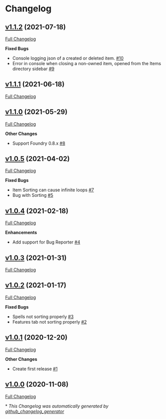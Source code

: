 # Changelog

## [v1.1.2](https://github.com/illandril/FoundryVTT-inventory-sorter/tree/v1.1.2) (2021-07-18)

[Full Changelog](https://github.com/illandril/FoundryVTT-inventory-sorter/compare/v1.1.1...v1.1.2)

**Fixed&nbsp;Bugs**

- Console logging json of a created or deleted item. [\#10](https://github.com/illandril/FoundryVTT-inventory-sorter/issues/10)
- Error in console when closing a non-owned item, opened from the Items directory sidebar [\#9](https://github.com/illandril/FoundryVTT-inventory-sorter/issues/9)

## [v1.1.1](https://github.com/illandril/FoundryVTT-inventory-sorter/tree/v1.1.1) (2021-06-18)

[Full Changelog](https://github.com/illandril/FoundryVTT-inventory-sorter/compare/v1.1.0...v1.1.1)

## [v1.1.0](https://github.com/illandril/FoundryVTT-inventory-sorter/tree/v1.1.0) (2021-05-29)

[Full Changelog](https://github.com/illandril/FoundryVTT-inventory-sorter/compare/v1.0.5...v1.1.0)

**Other&nbsp;Changes**

- Support Foundry 0.8.x [\#8](https://github.com/illandril/FoundryVTT-inventory-sorter/issues/8)

## [v1.0.5](https://github.com/illandril/FoundryVTT-inventory-sorter/tree/v1.0.5) (2021-04-02)

[Full Changelog](https://github.com/illandril/FoundryVTT-inventory-sorter/compare/v1.0.4...v1.0.5)

**Fixed&nbsp;Bugs**

- Item Sorting can cause infinite loops [\#7](https://github.com/illandril/FoundryVTT-inventory-sorter/issues/7)
- Bug with Sorting [\#5](https://github.com/illandril/FoundryVTT-inventory-sorter/issues/5)

## [v1.0.4](https://github.com/illandril/FoundryVTT-inventory-sorter/tree/v1.0.4) (2021-02-18)

[Full Changelog](https://github.com/illandril/FoundryVTT-inventory-sorter/compare/v1.0.3...v1.0.4)

**Enhancements**

- Add support for Bug Reporter [\#4](https://github.com/illandril/FoundryVTT-inventory-sorter/issues/4)

## [v1.0.3](https://github.com/illandril/FoundryVTT-inventory-sorter/tree/v1.0.3) (2021-01-31)

[Full Changelog](https://github.com/illandril/FoundryVTT-inventory-sorter/compare/v1.0.2...v1.0.3)

## [v1.0.2](https://github.com/illandril/FoundryVTT-inventory-sorter/tree/v1.0.2) (2021-01-17)

[Full Changelog](https://github.com/illandril/FoundryVTT-inventory-sorter/compare/v1.0.1...v1.0.2)

**Fixed&nbsp;Bugs**

- Spells not sorting properly [\#3](https://github.com/illandril/FoundryVTT-inventory-sorter/issues/3)
- Features tab not sorting properly [\#2](https://github.com/illandril/FoundryVTT-inventory-sorter/issues/2)

## [v1.0.1](https://github.com/illandril/FoundryVTT-inventory-sorter/tree/v1.0.1) (2020-12-20)

[Full Changelog](https://github.com/illandril/FoundryVTT-inventory-sorter/compare/v1.0.0...v1.0.1)

**Other&nbsp;Changes**

- Create first release [\#1](https://github.com/illandril/FoundryVTT-inventory-sorter/issues/1)

## [v1.0.0](https://github.com/illandril/FoundryVTT-inventory-sorter/tree/v1.0.0) (2020-11-08)

[Full Changelog](https://github.com/illandril/FoundryVTT-inventory-sorter/compare/df20bb8bd9f4752553993eaf0a92c18571eaa8c2...v1.0.0)



\* *This Changelog was automatically generated by [github_changelog_generator](https://github.com/github-changelog-generator/github-changelog-generator)*
